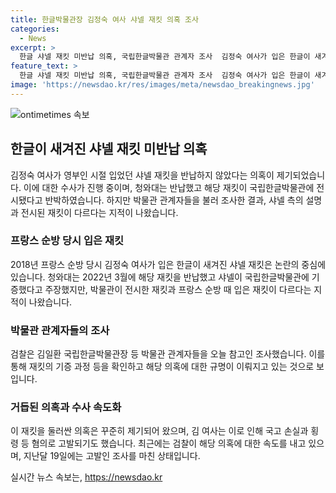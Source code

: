 ```yaml
---
title: 한글박물관장 김정숙 여사 샤넬 재킷 의혹 조사
categories:
  - News
excerpt: >
  한글 샤넬 재킷 미반납 의혹, 국립한글박물관 관계자 조사  김정숙 여사가 입은 한글이 새겨진 샤넬 재킷에 대한 미반납 의혹으로 검찰이 국립한글박물관 관계자를 조사했다. 청와대는 재킷을 반납했고 샤넬은 박물관에 기증했다고 주장했지만, 박물관이 전시한 재킷에 대한 의문이 제기되었다. 김 여사는 구매비용 관련 의혹 등으로 고발되어 검찰이 의혹 규명에 속도를 내고 있다.
feature_text: >
  한글 샤넬 재킷 미반납 의혹, 국립한글박물관 관계자 조사  김정숙 여사가 입은 한글이 새겨진 샤넬 재킷에 대한 미반납 의혹으로 검찰이 국립한글박물관 관계자를 조사했다. 청와대는 재킷을 반납했고 샤넬은 박물관에 기증했다고 주장했지만, 박물관이 전시한 재킷에 대한 의문이 제기되었다. 김 여사는 구매비용 관련 의혹 등으로 고발되어 검찰이 의혹 규명에 속도를 내고 있다.
image: 'https://newsdao.kr/res/images/meta/newsdao_breakingnews.jpg'
---
```


<p><img src="https://newsdao.kr/res/images/meta/newsdao_breakingnews.jpg" alt="ontimetimes 속보" /></p>

<h2 data-ke-size="size26">한글이 새겨진 샤넬 재킷 미반납 의혹</h2>

<p data-ke-size="size16">김정숙 여사가 영부인 시절 입었던 샤넬 재킷을 반납하지 않았다는 의혹이 제기되었습니다. 이에 대한 수사가 진행 중이며, 청와대는 반납했고 해당 재킷이 국립한글박물관에 전시됐다고 반박하였습니다. 하지만 박물관 관계자들을 불러 조사한 결과, 샤넬 측의 설명과 전시된 재킷이 다르다는 지적이 나왔습니다.</p>

<h3>프랑스 순방 당시 입은 재킷</h3>

<p data-ke-size="size16">2018년 프랑스 순방 당시 김정숙 여사가 입은 한글이 새겨진 샤넬 재킷은 논란의 중심에 있습니다. 청와대는 2022년 3월에 해당 재킷을 반납했고 샤넬이 국립한글박물관에 기증했다고 주장했지만, 박물관이 전시한 재킷과 프랑스 순방 때 입은 재킷이 다르다는 지적이 나왔습니다.</p>

<h3>박물관 관계자들의 조사</h3>

<p data-ke-size="size16">검찰은 김일환 국립한글박물관장 등 박물관 관계자들을 오늘 참고인 조사했습니다. 이를 통해 재킷의 기증 과정 등을 확인하고 해당 의혹에 대한 규명이 이뤄지고 있는 것으로 보입니다.</p>

<h3>거듭된 의혹과 수사 속도화</h3>

<p data-ke-size="size16">이 재킷을 둘러싼 의혹은 꾸준히 제기되어 왔으며, 김 여사는 이로 인해 국고 손실과 횡령 등 혐의로 고발되기도 했습니다. 최근에는 검찰이 해당 의혹에 대한 속도를 내고 있으며, 지난달 19일에는 고발인 조사를 마친 상태입니다.</p>
실시간 뉴스 속보는, <a href="https://newsdao.kr" rel="dofollow">https://newsdao.kr</a>


